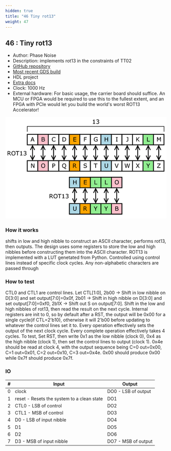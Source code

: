 ```yaml
---
hidden: true
title: "46 Tiny rot13"
weight: 47
---
```


## 46 : Tiny rot13

* Author: Phase Noise
* Description: implements rot13 in the constraints of TT02
* [GitHub repository](https://github.com/phasenoisepon/tt02-phasenoisepon)
* [Most recent GDS build](https://github.com/phasenoisepon/tt02-phasenoisepon/actions/runs/3461901993)
* HDL project
* [Extra docs](https://github.com/phasenoisepon/tt02-phasenoisepon/blob/main/README.md)
* Clock: 1000 Hz
* External hardware: For basic usage, the carrier board should suffice. An MCU or FPGA would be required to use this to the fullest extent, and an FPGA with PCIe would let you build the world's worst ROT13 Accelerator!

![picture](images/ROT13.png)

### How it works

shifts in low and high nibble to construct an ASCII character, performs rot13, then outputs. The design uses some registers to store the low and high nibbles before constructing them into the ASCII character. ROT13 is implemented with a LUT genetated from Python. Controlled using control lines instead of specific clock cycles. Any non-alphabetic characters are passed through

### How to test

CTL0 and CTL1 are control lines. Let CTL[1:0], 2b00 -> Shift in low nibble on D[3:0] and set output[7:0]=0x0f, 2b01 -> Shift in high nibble on D[3:0] and set output[7:0]=0xf0, 2b1X -> Shift out S on output[7:0]. Shift in the low and high nibbles of rot13, then read the result on the next cycle. Internal registers are init to 0, so by default after a RST, the output will be 0x00 for a single cycle(if CTL=2'b10), otherwise it will 2'b00 before updating to whatever the control lines set it to. Every operation effectively sets the output of the next clock cycle. Every complete operation effectively takes 4 cycles. To test, Set RST, then write 0x1 as the low nibble (clock 0), 0x4 as the high nibble (clock 1), then set the control lines to output (clock 1). 0x4e should be read at clock 4, with the output sequence being C=0 out=0x00, C=1 out=0x01, C=2 out=0x10, C=3 out=0x4e. 0x00 should produce 0x00 while 0x7f should produce 0x7f.

### IO

| # | Input        | Output       |
|---|--------------|--------------|
| 0 | clock  | DO0 - LSB of output |
| 1 | reset - Resets the system to a clean state  | DO1 |
| 2 | CTL0 - LSB of control  | DO2 |
| 3 | CTL1 - MSB of control  | DO3 |
| 4 | D0 - LSB of input nibble  | DO4 |
| 5 | D1  | DO5 |
| 6 | D2  | DO6 |
| 7 | D3 - MSB of input nibble  | DO7 - MSB of output |
